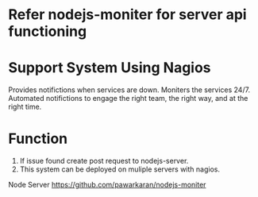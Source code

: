 # Refer nodejs-moniter for server api functioning

# Support System Using Nagios
Provides notifictions when services are down.
Moniters the services 24/7.
Automated notifictions to engage the right team, the right way, and at the right time.

# Function
1. If issue found create post request to nodejs-server.
2. This system can be deployed on muliple servers with nagios.

Node Server https://github.com/pawarkaran/nodejs-moniter
